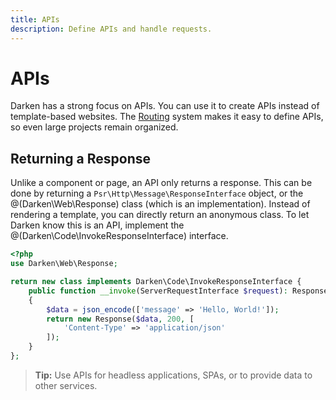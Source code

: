 ```yaml
---
title: APIs
description: Define APIs and handle requests.
---
```


# APIs

Darken has a strong focus on APIs. You can use it to create APIs instead of template-based websites. The [Routing](routing.md) system makes it easy to define APIs, so even large projects remain organized.

## Returning a Response

Unlike a component or page, an API only returns a response. This can be done by returning a `Psr\Http\Message\ResponseInterface` object, or the @(Darken\Web\Response) class (which is an implementation). Instead of rendering a template, you can directly return an anonymous class. To let Darken know this is an API, implement the @(Darken\Code\InvokeResponseInterface) interface.

```php
<?php
use Darken\Web\Response;

return new class implements Darken\Code\InvokeResponseInterface {
    public function __invoke(ServerRequestInterface $request): ResponseInterface
    {
        $data = json_encode(['message' => 'Hello, World!']);
        return new Response($data, 200, [
            'Content-Type' => 'application/json'
        ]);
    }
};
```

> **Tip:** Use APIs for headless applications, SPAs, or to provide data to other services.